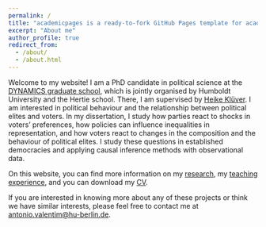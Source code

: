 ```yaml
---
permalink: /
title: "academicpages is a ready-to-fork GitHub Pages template for academic personal websites"
excerpt: "About me"
author_profile: true
redirect_from: 
  - /about/
  - /about.html
---
```

Welcome to my website!
I am a PhD candidate in political science at the [DYNAMICS graduate school](https://www.sowi.hu-berlin.de/en/dynamics/about), which is jointly organised by Humboldt University and the Hertie school. There, I am supervised by [Heike Klüver](http://www.heike-kluever.com/).
I am interested in political behaviour and the relationship between political elites and voters. In my dissertation, I study how parties react to shocks in voters’ preferences, how policies can influence inequalities in representation, and how voters react to changes in the composition and the behaviour of political elites. I study these questions in established democracies and applying causal inference methods with observational data. 

On this website, you can find more information on my [research](http://www.valentimantonio.com/research/), my [teaching experience](http://www.valentimantonio.com/teaching/), and you can download my [CV](http://www.valentimantonio.com/cv/).

If you are interested in knowing more about any of these projects or think we have similar interests, please feel free to contact me at [antonio.valentim@hu-berlin.de](antonio.valentim@hu-berlin.de).

